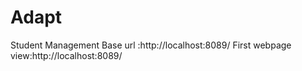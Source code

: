 # Adapt
Student Management
Base url :http://localhost:8089/
First webpage view:http://localhost:8089/
